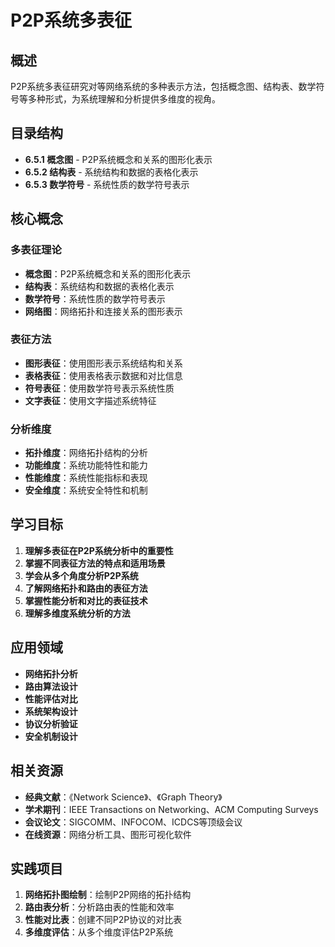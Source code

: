 # P2P系统多表征

## 概述

P2P系统多表征研究对等网络系统的多种表示方法，包括概念图、结构表、数学符号等多种形式，为系统理解和分析提供多维度的视角。

## 目录结构

- **6.5.1 概念图** - P2P系统概念和关系的图形化表示
- **6.5.2 结构表** - 系统结构和数据的表格化表示
- **6.5.3 数学符号** - 系统性质的数学符号表示

## 核心概念

### 多表征理论

- **概念图**：P2P系统概念和关系的图形化表示
- **结构表**：系统结构和数据的表格化表示
- **数学符号**：系统性质的数学符号表示
- **网络图**：网络拓扑和连接关系的图形表示

### 表征方法

- **图形表征**：使用图形表示系统结构和关系
- **表格表征**：使用表格表示数据和对比信息
- **符号表征**：使用数学符号表示系统性质
- **文字表征**：使用文字描述系统特征

### 分析维度

- **拓扑维度**：网络拓扑结构的分析
- **功能维度**：系统功能特性和能力
- **性能维度**：系统性能指标和表现
- **安全维度**：系统安全特性和机制

## 学习目标

1. **理解多表征在P2P系统分析中的重要性**
2. **掌握不同表征方法的特点和适用场景**
3. **学会从多个角度分析P2P系统**
4. **了解网络拓扑和路由的表征方法**
5. **掌握性能分析和对比的表征技术**
6. **理解多维度系统分析的方法**

## 应用领域

- **网络拓扑分析**
- **路由算法设计**
- **性能评估对比**
- **系统架构设计**
- **协议分析验证**
- **安全机制设计**

## 相关资源

- **经典文献**：《Network Science》、《Graph Theory》
- **学术期刊**：IEEE Transactions on Networking、ACM Computing Surveys
- **会议论文**：SIGCOMM、INFOCOM、ICDCS等顶级会议
- **在线资源**：网络分析工具、图形可视化软件

## 实践项目

1. **网络拓扑图绘制**：绘制P2P网络的拓扑结构
2. **路由表分析**：分析路由表的性能和效率
3. **性能对比表**：创建不同P2P协议的对比表
4. **多维度评估**：从多个维度评估P2P系统
